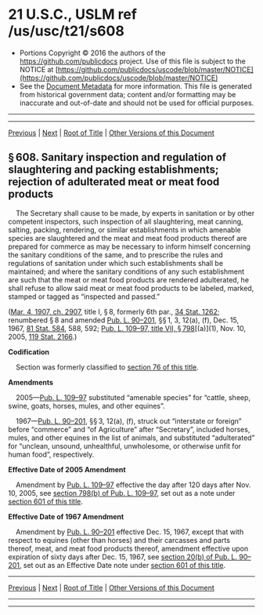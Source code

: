 ---
---

# 21 U.S.C., USLM ref /us/usc/t21/s608

* Portions Copyright © 2016 the authors of the https://github.com/publicdocs project.
  Use of this file is subject to the NOTICE at [https://github.com/publicdocs/uscode/blob/master/NOTICE](https://github.com/publicdocs/uscode/blob/master/NOTICE)
* See the [Document Metadata](././../../../../..//README.md) for more information.
  This file is generated from historical government data; content and/or formatting may be inaccurate and out-of-date and should not be used for official purposes.

----------
----------

[Previous](./../../../../..//us/usc/t21/ch12/schI/m__us_usc_t21_s607.md) | [Next](./../../../../..//us/usc/t21/ch12/schI/m__us_usc_t21_s609.md) | [Root of Title](./../../../../../) | [Other Versions of this Document](https://publicdocs.github.io/go/links?ns=uslm&ref=%2Fus%2Fusc%2Ft21%2Fs608)

## § 608. Sanitary inspection and regulation of slaughtering and packing establishments; rejection of adulterated meat or meat food products

    The Secretary shall cause to be made, by experts in sanitation or by other competent inspectors, such inspection of all slaughtering, meat canning, salting, packing, rendering, or similar establishments in which amenable species are slaughtered and the meat and meat food products thereof are prepared for commerce as may be necessary to inform himself concerning the sanitary conditions of the same, and to prescribe the rules and regulations of sanitation under which such establishments shall be maintained; and where the sanitary conditions of any such establishment are such that the meat or meat food products are rendered adulterated, he shall refuse to allow said meat or meat food products to be labeled, marked, stamped or tagged as “inspected and passed.”

([Mar. 4, 1907, ch. 2907][/us/act/1907-03-04/ch2907], title I, § 8, formerly 6th par., [34 Stat. 1262][/us/stat/34/1262]; renumbered § 8 and amended [Pub. L. 90–201][/us/pl/90/201], §§ 1, 3, 12(a), (f), Dec. 15, 1967, [81 Stat. 584][/us/stat/81/584], 588, 592; [Pub. L. 109–97, title VII, § 798][/us/pl/109/97/s798]\[(a)\](1), Nov. 10, 2005, [119 Stat. 2166][/us/stat/119/2166].)

 __Codification__ 

    Section was formerly classified to [section 76 of this title][/us/usc/t21/s76].

 __Amendments__ 

    2005—[Pub. L. 109–97][/us/pl/109/97] substituted “amenable species” for “cattle, sheep, swine, goats, horses, mules, and other equines”.

    1967—[Pub. L. 90–201][/us/pl/90/201], §§ 3, 12(a), (f), struck out “interstate or foreign” before “commerce” and “of Agriculture” after “Secretary”, included horses, mules, and other equines in the list of animals, and substituted “adulterated” for “unclean, unsound, unhealthful, unwholesome, or otherwise unfit for human food”, respectively.

 __Effective Date of 2005 Amendment__ 

    Amendment by [Pub. L. 109–97][/us/pl/109/97] effective the day after 120 days after Nov. 10, 2005, see [section 798(b) of Pub. L. 109–97][/us/pl/109/97/s798/b], set out as a note under [section 601 of this title][/us/usc/t21/s601].

 __Effective Date of 1967 Amendment__ 

    Amendment by [Pub. L. 90–201][/us/pl/90/201] effective Dec. 15, 1967, except that with respect to equines (other than horses) and their carcasses and parts thereof, meat, and meat food products thereof, amendment effective upon expiration of sixty days after Dec. 15, 1967, see [section 20(b) of Pub. L. 90–201][/us/pl/90/201/s20/b], set out as an Effective Date note under [section 601 of this title][/us/usc/t21/s601].

----------

[Previous](./../../../../..//us/usc/t21/ch12/schI/m__us_usc_t21_s607.md) | [Next](./../../../../..//us/usc/t21/ch12/schI/m__us_usc_t21_s609.md) | [Root of Title](./../../../../../) | [Other Versions of this Document](https://publicdocs.github.io/go/links?ns=uslm&ref=%2Fus%2Fusc%2Ft21%2Fs608)

----------
----------

[/us/act/1907-03-04/ch2907]: https://publicdocs.github.io/go/links?ns=uslm&ref=%2Fus%2Fact%2F1907-03-04%2Fch2907
[/us/stat/34/1262]: https://publicdocs.github.io/go/links?ns=uslm&ref=%2Fus%2Fstat%2F34%2F1262
[/us/pl/90/201]: https://publicdocs.github.io/go/links?ns=uslm&ref=%2Fus%2Fpl%2F90%2F201
[/us/stat/81/584]: https://publicdocs.github.io/go/links?ns=uslm&ref=%2Fus%2Fstat%2F81%2F584
[/us/pl/109/97/s798]: https://publicdocs.github.io/go/links?ns=uslm&ref=%2Fus%2Fpl%2F109%2F97%2Fs798
[/us/stat/119/2166]: https://publicdocs.github.io/go/links?ns=uslm&ref=%2Fus%2Fstat%2F119%2F2166
[/us/usc/t21/s76]: https://publicdocs.github.io/go/links?ns=uslm&ref=%2Fus%2Fusc%2Ft21%2Fs76
[/us/pl/109/97]: https://publicdocs.github.io/go/links?ns=uslm&ref=%2Fus%2Fpl%2F109%2F97
[/us/pl/90/201]: https://publicdocs.github.io/go/links?ns=uslm&ref=%2Fus%2Fpl%2F90%2F201
[/us/pl/109/97]: https://publicdocs.github.io/go/links?ns=uslm&ref=%2Fus%2Fpl%2F109%2F97
[/us/pl/109/97/s798/b]: https://publicdocs.github.io/go/links?ns=uslm&ref=%2Fus%2Fpl%2F109%2F97%2Fs798%2Fb
[/us/usc/t21/s601]: https://publicdocs.github.io/go/links?ns=uslm&ref=%2Fus%2Fusc%2Ft21%2Fs601
[/us/pl/90/201]: https://publicdocs.github.io/go/links?ns=uslm&ref=%2Fus%2Fpl%2F90%2F201
[/us/pl/90/201/s20/b]: https://publicdocs.github.io/go/links?ns=uslm&ref=%2Fus%2Fpl%2F90%2F201%2Fs20%2Fb
[/us/usc/t21/s601]: https://publicdocs.github.io/go/links?ns=uslm&ref=%2Fus%2Fusc%2Ft21%2Fs601


